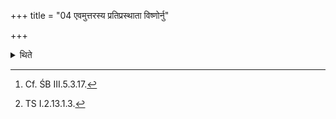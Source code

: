 +++
title = "04 एवमुत्तरस्य प्रतिप्रस्थाता विष्णोर्नु"

+++

<details><summary>थिते</summary>

4. The Pratiprasthātr̥[^1] does in the same way in connection with northern (Havirdhāna-cart) and fixes up a pin into (the ground) immediately below to the west of the northern pole joint with viṣṇor nu kam...[^2]  


[^1]: Cf. ŚB III.5.3.17.   

[^2]: TS I.2.13.1.3.  
</details>
